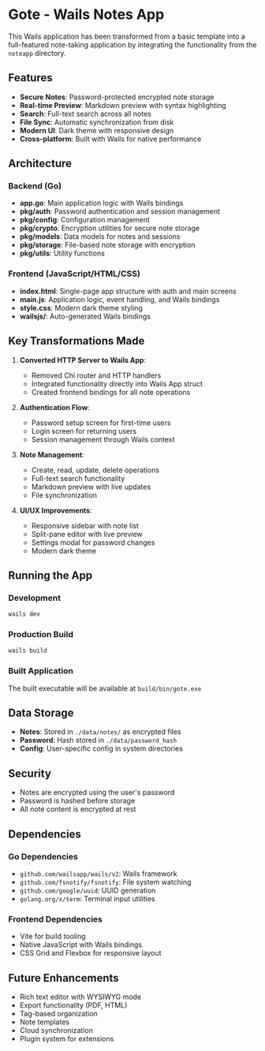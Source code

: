 # Gote - Wails Notes App

This Wails application has been transformed from a basic template into a full-featured note-taking application by integrating the functionality from the `noteapp` directory.

## Features

- **Secure Notes**: Password-protected encrypted note storage
- **Real-time Preview**: Markdown preview with syntax highlighting
- **Search**: Full-text search across all notes
- **File Sync**: Automatic synchronization from disk
- **Modern UI**: Dark theme with responsive design
- **Cross-platform**: Built with Wails for native performance

## Architecture

### Backend (Go)

- **app.go**: Main application logic with Wails bindings
- **pkg/auth**: Password authentication and session management
- **pkg/config**: Configuration management
- **pkg/crypto**: Encryption utilities for secure note storage
- **pkg/models**: Data models for notes and sessions
- **pkg/storage**: File-based note storage with encryption
- **pkg/utils**: Utility functions

### Frontend (JavaScript/HTML/CSS)

- **index.html**: Single-page app structure with auth and main screens
- **main.js**: Application logic, event handling, and Wails bindings
- **style.css**: Modern dark theme styling
- **wailsjs/**: Auto-generated Wails bindings

## Key Transformations Made

1. **Converted HTTP Server to Wails App**:

   - Removed Chi router and HTTP handlers
   - Integrated functionality directly into Wails App struct
   - Created frontend bindings for all note operations

2. **Authentication Flow**:

   - Password setup screen for first-time users
   - Login screen for returning users
   - Session management through Wails context

3. **Note Management**:

   - Create, read, update, delete operations
   - Full-text search functionality
   - Markdown preview with live updates
   - File synchronization

4. **UI/UX Improvements**:
   - Responsive sidebar with note list
   - Split-pane editor with live preview
   - Settings modal for password changes
   - Modern dark theme

## Running the App

### Development

```bash
wails dev
```

### Production Build

```bash
wails build
```

### Built Application

The built executable will be available at `build/bin/gote.exe`

## Data Storage

- **Notes**: Stored in `./data/notes/` as encrypted files
- **Password**: Hash stored in `./data/password_hash`
- **Config**: User-specific config in system directories

## Security

- Notes are encrypted using the user's password
- Password is hashed before storage
- All note content is encrypted at rest

## Dependencies

### Go Dependencies

- `github.com/wailsapp/wails/v2`: Wails framework
- `github.com/fsnotify/fsnotify`: File system watching
- `github.com/google/uuid`: UUID generation
- `golang.org/x/term`: Terminal input utilities

### Frontend Dependencies

- Vite for build tooling
- Native JavaScript with Wails bindings
- CSS Grid and Flexbox for responsive layout

## Future Enhancements

- Rich text editor with WYSIWYG mode
- Export functionality (PDF, HTML)
- Tag-based organization
- Note templates
- Cloud synchronization
- Plugin system for extensions
